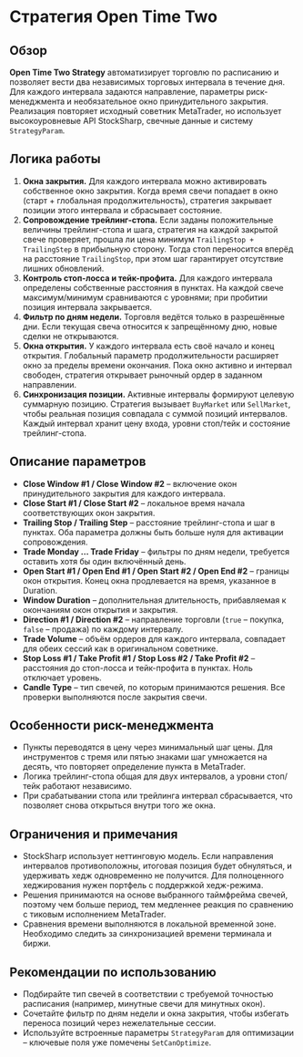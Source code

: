 # Стратегия Open Time Two

## Обзор
**Open Time Two Strategy** автоматизирует торговлю по расписанию и позволяет вести два независимых торговых интервала в течение дня. Для каждого интервала задаются направление, параметры риск-менеджмента и необязательное окно принудительного закрытия. Реализация повторяет исходный советник MetaTrader, но использует высокоуровневые API StockSharp, свечные данные и систему `StrategyParam`.

## Логика работы
1. **Окна закрытия.** Для каждого интервала можно активировать собственное окно закрытия. Когда время свечи попадает в окно (старт + глобальная продолжительность), стратегия закрывает позиции этого интервала и сбрасывает состояние.
2. **Сопровождение трейлинг-стопа.** Если заданы положительные величины трейлинг-стопа и шага, стратегия на каждой закрытой свече проверяет, прошла ли цена минимум `TrailingStop + TrailingStep` в прибыльную сторону. Тогда стоп переносится вперёд на расстояние `TrailingStop`, при этом шаг гарантирует отсутствие лишних обновлений.
3. **Контроль стоп-лосса и тейк-профита.** Для каждого интервала определены собственные расстояния в пунктах. На каждой свече максимум/минимум сравниваются с уровнями; при пробитии позиция интервала закрывается.
4. **Фильтр по дням недели.** Торговля ведётся только в разрешённые дни. Если текущая свеча относится к запрещённому дню, новые сделки не открываются.
5. **Окна открытия.** У каждого интервала есть своё начало и конец открытия. Глобальный параметр продолжительности расширяет окно за пределы времени окончания. Пока окно активно и интервал свободен, стратегия открывает рыночный ордер в заданном направлении.
6. **Синхронизация позиции.** Активные интервалы формируют целевую суммарную позицию. Стратегия вызывает `BuyMarket` или `SellMarket`, чтобы реальная позиция совпадала с суммой позиций интервалов. Каждый интервал хранит цену входа, уровни стоп/тейк и состояние трейлинг-стопа.

## Описание параметров
- **Close Window #1 / Close Window #2** – включение окон принудительного закрытия для каждого интервала.
- **Close Start #1 / Close Start #2** – локальное время начала соответствующих окон закрытия.
- **Trailing Stop / Trailing Step** – расстояние трейлинг-стопа и шаг в пунктах. Оба параметра должны быть больше нуля для активации сопровождения.
- **Trade Monday … Trade Friday** – фильтры по дням недели, требуется оставить хотя бы один включённый день.
- **Open Start #1 / Open End #1 / Open Start #2 / Open End #2** – границы окон открытия. Конец окна продлевается на время, указанное в Duration.
- **Window Duration** – дополнительная длительность, прибавляемая к окончаниям окон открытия и закрытия.
- **Direction #1 / Direction #2** – направление торговли (`true` – покупка, `false` – продажа) по каждому интервалу.
- **Trade Volume** – объём ордеров для каждого интервала, совпадает для обеих сессий как в оригинальном советнике.
- **Stop Loss #1 / Take Profit #1 / Stop Loss #2 / Take Profit #2** – расстояния до стоп-лосса и тейк-профита в пунктах. Ноль отключает уровень.
- **Candle Type** – тип свечей, по которым принимаются решения. Все проверки выполняются после закрытия свечи.

## Особенности риск-менеджмента
- Пункты переводятся в цену через минимальный шаг цены. Для инструментов с тремя или пятью знаками шаг умножается на десять, что повторяет определение пункта в MetaTrader.
- Логика трейлинг-стопа общая для двух интервалов, а уровни стоп/тейк работают независимо.
- При срабатывании стопа или трейлинга интервал сбрасывается, что позволяет снова открыться внутри того же окна.

## Ограничения и примечания
- StockSharp использует неттинговую модель. Если направления интервалов противоположны, итоговая позиция будет обнуляться, и удерживать хедж одновременно не получится. Для полноценного хеджирования нужен портфель с поддержкой хедж-режима.
- Решения принимаются на основе выбранного таймфрейма свечей, поэтому чем больше период, тем медленнее реакция по сравнению с тиковым исполнением MetaTrader.
- Сравнения времени выполняются в локальной временной зоне. Необходимо следить за синхронизацией времени терминала и биржи.

## Рекомендации по использованию
- Подбирайте тип свечей в соответствии с требуемой точностью расписания (например, минутные свечи для минутных окон).
- Сочетайте фильтр по дням недели и окна закрытия, чтобы избегать переноса позиций через нежелательные сессии.
- Используйте встроенные параметры `StrategyParam` для оптимизации – ключевые поля уже помечены `SetCanOptimize`.
